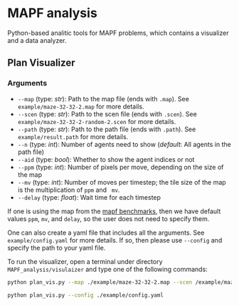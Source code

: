 # MAPF analysis
Python-based analitic tools for MAPF problems, which contains a visualizer and a data analyzer.
## Plan Visualizer
### Arguments
- `--map` (type: *str*): Path to the map file (ends with `.map`). See `example/maze-32-32-2.map` for more details.
- `--scen` (type: *str*): Path to the scen file (ends with `.scen`). See `example/maze-32-32-2-random-2.scen` for more details.
- `--path` (type: *str*): Path to the path file (ends with `.path`). See `example/result.path` for more details.
- `--n` (type: *int*): Number of agents need to show (*default*: All agents in the path file)
- `--aid` (type: *bool*): Whether to show the agent indices or not
- `--ppm` (type: *int*):  Number of pixels per move, depending on the size of the map
- `--mv` (type: *int*):  Number of moves per timestep; the tile size of the map is the multiplication of `ppm` and ` mv`.
- `--delay` (type: *float*):  Wait time for each timestep

If one is using the map from the [mapf benchmarks](https://movingai.com/benchmarks/mapf.html), then we have default values `ppm`, `mv`, and `delay`, so the user does not need to specify them.

One can also create a yaml file that includes all the arguments. See `example/config.yaml` for more details. If so, then please use `--config` and specify the path to your yaml file.

To run the visualizer, open a terminal under directory `MAPF_analysis/visulaizer` and type one of the following commands:
```bash
python plan_vis.py --map ./example/maze-32-32-2.map --scen /example/maze-32-32-2-random-2.scen --path ./example/result.path 

python plan_vis.py --config ./example/config.yaml
```
